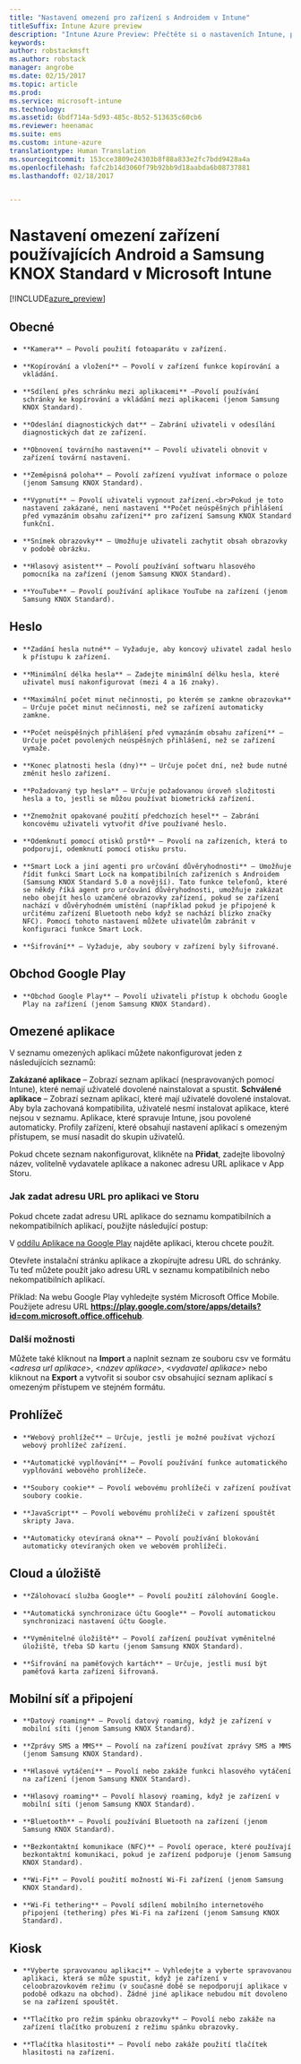 ```yaml
---
title: "Nastavení omezení pro zařízení s Androidem v Intune"
titleSuffix: Intune Azure preview
description: "Intune Azure Preview: Přečtěte si o nastaveních Intune, pomocí kterých můžete řídit nastavení a funkce na zařízeních s Androidem."
keywords: 
author: robstackmsft
ms.author: robstack
manager: angrobe
ms.date: 02/15/2017
ms.topic: article
ms.prod: 
ms.service: microsoft-intune
ms.technology: 
ms.assetid: 6bdf714a-5d93-485c-8b52-513635c60cb6
ms.reviewer: heenamac
ms.suite: ems
ms.custom: intune-azure
translationtype: Human Translation
ms.sourcegitcommit: 153cce3809e24303b8f88a833e2fc7bdd9428a4a
ms.openlocfilehash: fafc2b14d3060f79b92bb9d18aabda6b08737881
ms.lasthandoff: 02/18/2017


---
```


# <a name="android-and-samsung-knox-standard-device-restriction-settings-in-microsoft-intune"></a>Nastavení omezení zařízení používajících Android a Samsung KNOX Standard v Microsoft Intune

[!INCLUDE[azure_preview](../includes/azure_preview.md)]

## <a name="general"></a>Obecné
-     **Kamera** – Povolí použití fotoaparátu v zařízení.
-     **Kopírování a vložení** – Povolí v zařízení funkce kopírování a vkládání.
-     **Sdílení přes schránku mezi aplikacemi** –Povolí používání schránky ke kopírování a vkládání mezi aplikacemi (jenom Samsung KNOX Standard).
-     **Odeslání diagnostických dat** – Zabrání uživateli v odesílání diagnostických dat ze zařízení.    
-     **Obnovení továrního nastavení** – Povolí uživateli obnovit v zařízení tovární nastavení.
-     **Zeměpisná poloha** – Povolí zařízení využívat informace o poloze (jenom Samsung KNOX Standard).
-     **Vypnutí** – Povolí uživateli vypnout zařízení.<br>Pokud je toto nastavení zakázané, není nastavení **Počet neúspěšných přihlášení před vymazáním obsahu zařízení** pro zařízení Samsung KNOX Standard funkční.
-     **Snímek obrazovky** – Umožňuje uživateli zachytit obsah obrazovky v podobě obrázku.
-     **Hlasový asistent** – Povolí používání softwaru hlasového pomocníka na zařízení (jenom Samsung KNOX Standard).
-     **YouTube** – Povolí používání aplikace YouTube na zařízení (jenom Samsung KNOX Standard).

## <a name="password"></a>Heslo
-     **Zadání hesla nutné** – Vyžaduje, aby koncový uživatel zadal heslo k přístupu k zařízení.
-     **Minimální délka hesla** – Zadejte minimální délku hesla, které uživatel musí nakonfigurovat (mezi 4 a 16 znaky).
-     **Maximální počet minut nečinnosti, po kterém se zamkne obrazovka** – Určuje počet minut nečinnosti, než se zařízení automaticky zamkne.
-     **Počet neúspěšných přihlášení před vymazáním obsahu zařízení** – Určuje počet povolených neúspěšných přihlášení, než se zařízení vymaže.
-     **Konec platnosti hesla (dny)** – Určuje počet dní, než bude nutné změnit heslo zařízení.
-     **Požadovaný typ hesla** – Určuje požadovanou úroveň složitosti hesla a to, jestli se můžou používat biometrická zařízení.
-     **Znemožnit opakované použití předchozích hesel** – Zabrání koncovému uživateli vytvořit dříve používané heslo.
-     **Odemknutí pomocí otisků prstů** – Povolí na zařízeních, která to podporují, odemknutí pomocí otisku prstu.
-     **Smart Lock a jiní agenti pro určování důvěryhodnosti** – Umožňuje řídit funkci Smart Lock na kompatibilních zařízeních s Androidem (Samsung KNOX Standard 5.0 a novější). Tato funkce telefonů, které se někdy říká agent pro určování důvěryhodnosti, umožňuje zakázat nebo obejít heslo uzamčené obrazovky zařízení, pokud se zařízení nachází v důvěryhodném umístění (například pokud je připojené k určitému zařízení Bluetooth nebo když se nachází blízko značky NFC). Pomocí tohoto nastavení můžete uživatelům zabránit v konfiguraci funkce Smart Lock.
-     **Šifrování** – Vyžaduje, aby soubory v zařízení byly šifrované.

## <a name="google-play-store"></a>Obchod Google Play

-     **Obchod Google Play** – Povolí uživateli přístup k obchodu Google Play na zařízení (jenom Samsung KNOX Standard).

## <a name="restricted-apps"></a>Omezené aplikace

V seznamu omezených aplikací můžete nakonfigurovat jeden z následujících seznamů:

**Zakázané aplikace** – Zobrazí seznam aplikací (nespravovaných pomocí Intune), které nemají uživatelé dovolené nainstalovat a spustit.
**Schválené aplikace** – Zobrazí seznam aplikací, které mají uživatelé dovolené instalovat. Aby byla zachovaná kompatibilita, uživatelé nesmí instalovat aplikace, které nejsou v seznamu. Aplikace, které spravuje Intune, jsou povolené automaticky.
Profily zařízení, které obsahují nastavení aplikací s omezeným přístupem, se musí nasadit do skupin uživatelů.

Pokud chcete seznam nakonfigurovat, klikněte na **Přidat**, zadejte libovolný název, volitelně vydavatele aplikace a nakonec adresu URL aplikace v App Storu.

### <a name="how-to-specify-the-url-to-an-app-in-the-store"></a>Jak zadat adresu URL pro aplikaci ve Storu

Pokud chcete zadat adresu URL aplikace do seznamu kompatibilních a nekompatibilních aplikací, použijte následující postup:

V [oddílu Aplikace na Google Play](https://play.google.com/store/apps) najděte aplikaci, kterou chcete použít.

Otevřete instalační stránku aplikace a zkopírujte adresu URL do schránky. Tu teď můžete použít jako adresu URL v seznamu kompatibilních nebo nekompatibilních aplikací.

Příklad: Na webu Google Play vyhledejte systém Microsoft Office Mobile. Použijete adresu URL **https://play.google.com/store/apps/details?id=com.microsoft.office.officehub**.

### <a name="additional-options"></a>Další možnosti

Můžete také kliknout na **Import** a naplnit seznam ze souboru csv ve formátu <*adresa url aplikace*>, <*název aplikace*>, <*vydavatel aplikace*> nebo kliknout na **Export** a vytvořit si soubor csv obsahující seznam aplikací s omezeným přístupem ve stejném formátu.        

## <a name="browser"></a>Prohlížeč
-     **Webový prohlížeč** – Určuje, jestli je možné používat výchozí webový prohlížeč zařízení.
-     **Automatické vyplňování** – Povolí používání funkce automatického vyplňování webového prohlížeče.
-     **Soubory cookie** – Povolí webovému prohlížeči v zařízení používat soubory cookie.
-     **JavaScript** – Povolí webovému prohlížeči v zařízení spouštět skripty Java.
-     **Automaticky otevíraná okna** – Povolí používání blokování automaticky otevíraných oken ve webovém prohlížeči.

## <a name="cloud-and-storage"></a>Cloud a úložiště
-     **Zálohovací služba Google** – Povolí použití zálohování Google.
-     **Automatická synchronizace účtu Google** – Povolí automatickou synchronizaci nastavení účtu Google.
-     **Vyměnitelné úložiště** – Povolí zařízení používat vyměnitelné úložiště, třeba SD kartu (jenom Samsung KNOX Standard).
-     **Šifrování na paměťových kartách** – Určuje, jestli musí být paměťová karta zařízení šifrovaná.

## <a name="cellular-and-connectivity"></a>Mobilní síť a připojení
-     **Datový roaming** – Povolí datový roaming, když je zařízení v mobilní síti (jenom Samsung KNOX Standard).
-     **Zprávy SMS a MMS** – Povolí na zařízení používat zprávy SMS a MMS (jenom Samsung KNOX Standard).
-     **Hlasové vytáčení** – Povolí nebo zakáže funkci hlasového vytáčení na zařízení (jenom Samsung KNOX Standard).
-     **Hlasový roaming** – Povolí hlasový roaming, když je zařízení v mobilní síti (jenom Samsung KNOX Standard).
-     **Bluetooth** – Povolí používání Bluetooth na zařízení (jenom Samsung KNOX Standard).
-     **Bezkontaktní komunikace (NFC)** – Povolí operace, které používají bezkontaktní komunikaci, pokud je zařízení podporuje (jenom Samsung KNOX Standard).
-     **Wi-Fi** – Povolí použití možností Wi-Fi zařízení (jenom Samsung KNOX Standard).
-     **Wi-Fi tethering** – Povolí sdílení mobilního internetového připojení (tethering) přes Wi-Fi na zařízení (jenom Samsung KNOX Standard).

## <a name="kiosk"></a>Kiosk
-     **Vyberte spravovanou aplikaci** – Vyhledejte a vyberte spravovanou aplikaci, která se může spustit, když je zařízení v celoobrazovkovém režimu (v současné době se nepodporují aplikace v podobě odkazu na obchod). Žádné jiné aplikace nebudou mít dovoleno se na zařízení spouštět.
-     **Tlačítko pro režim spánku obrazovky** – Povolí nebo zakáže na zařízení tlačítko probuzení z režimu spánku obrazovky.
-     **Tlačítka hlasitosti** – Povolí nebo zakáže použití tlačítek hlasitosti na zařízení.

